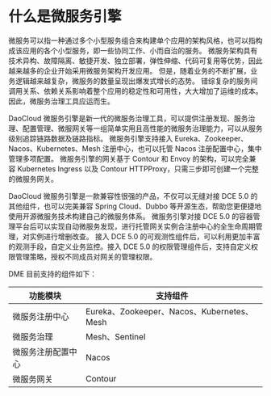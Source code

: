 # 什么是微服务引擎

微服务可以指一种通过多个小型服务组合来构建单个应用的架构风格，也可以指构成该应用的各个小型服务，即一些协同工作、小而自治的服务。
微服务架构具有技术异构、故障隔离、敏捷开发、独立部署，弹性伸缩、代码可复用等优势，因此越来越多的企业开始采用微服务架构开发应用。
但是，随着业务的不断扩展，业务逻辑越来越复杂，微服务的数量呈现出爆发式增长的态势。
错综复杂的服务间调用关系、依赖关系影响着整个应用的稳定性和可用性，大大增加了运维的成本。因此，微服务治理工具应运而生。

DaoCloud 微服务引擎是新一代的微服务治理工具，可以提供注册发现、服务治理、配置管理、微服网关等一组简单实用且高性能的微服务治理能力，可以从服务级别追踪链路数据及链路指标。
微服务引擎支持接入 Eureka、Zookeeper、Nacos、Kubernetes、Mesh 注册中心，也可以托管 Nacos 注册配置中心，集中管理多项配置。
微服务引擎的网关基于 Contour 和 Envoy 的架构，可以完全兼容 Kubernetes Ingress 以及 Contour HTTPProxy，只需三步即可创建一个完整的微服务网关。

DaoCloud 微服务引擎是一款兼容性很强的产品，不仅可以无缝对接 DCE 5.0 的其他组件，也可以完美兼容 Spring Cloud、Dubbo 等开源生态，帮助您更便捷地使用开源微服务技术构建自己的微服务体系。
微服务引擎对接 DCE 5.0 的容器管理平台后可以实现自动微服务发现，进行托管网关实例合注册中心的全生命周期管理，对实例进行增删改查。
接入 DCE 5.0 的可观测性组件后，可以利用更加丰富的观测手段，自定义业务监控。接入 DCE 5.0 的权限管理组件后，支持自定义权限管理策略，授权不同成员对网关的管理权限。

DME 目前支持的组件如下：

| 功能模块             | 支持组件                                   |
| ------------------ | ------------------------------------------ |
| 微服务注册中心     | Eureka、Zookeeper、Nacos、Kubernetes、Mesh |
| 微服务治理         | Mesh、Sentinel                             |
| 微服务注册配置中心 | Nacos                                     |
| 微服务网关                   |     Contour                                      |
